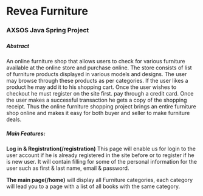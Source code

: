<h1>Revea Furniture</h1>

<h3>AXSOS Java Spring Project<h3>

  <h5>Abstract</h5>

<p>An online furniture shop that allows users to check for various furniture available at the online store and purchase online. The store consists of  list of furniture products displayed in various models and designs. 
The user may browse through these products as per categories. If the user likes a product he may add it to his shopping cart. Once the user wishes to checkout he must register on the site first.  pay through a credit card. Once the user makes a successful transaction he gets a copy of the shopping receipt. 
Thus the online furniture shopping project brings an entire furniture shop online and makes it easy for both buyer and seller to make furniture deals.</p>

  <h5>Main Features:</h5>
<b>Log in & Registration(/registration)</b>
This page will enable us for login to the user account if he is already registered in the site before or to register if he is new user. It will contain filling for some of the personal information for the user such as first & last name, email & password.<br>

  <b>The main page(/home)</b>
will display all Furniture categories, each category will lead you to a page with a list of all books with the same category.<br><br>


